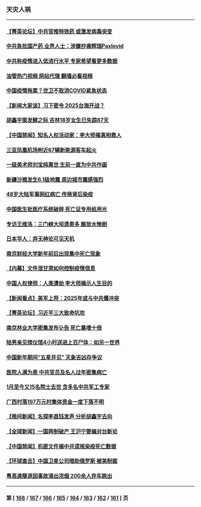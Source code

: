 ### 天灾人祸
---
#### [【菁英论坛】中共官推特效药 或激发病毒突变](../../pages/ncid280/n13918982.md?01311245) 
#### [中共急批国产药 业界人士：涉嫌抄袭辉瑞Paxlovid](../../pages/ncid280/n13918868.md?01311245) 
#### [中共称疫情进入低流行水平 专家希望看更多数据](../../pages/ncid280/n13918708.md?01311245) 
#### [油管热门视频 网站代理 翻墙必看视频](http://138.2.39.72:81/youtube.html?epic-marker?01311245)
#### [中国疫情拖累？世卫不取消COVID紧急状态](../../pages/ncid280/n13918852.md?01311245) 
#### [【新闻大家谈】习下密令 2025台海开战？](../../pages/ncid280/n13918835.md?01311245) 
#### [胡鑫宇案发酵之际 吉林18岁女生已失踪87天](../../pages/ncid280/n13918637.md?01311245) 
#### [【中国禁闻】知名人权活动家：李大师揭真相救人](../../pages/ncid280/n13918670.md?01311245) 
#### [三亚凤凰机场附近67辆新能源客车起火](../../pages/ncid280/n13918557.md?01311245) 
#### [一级美术师刘宝纯离世 生前一直为中共作画](../../pages/ncid280/n13918318.md?01311245) 
#### [新疆沙雅发生6.1级地震 周边城市震感强烈](../../pages/ncid280/n13918261.md?01311245) 
#### [48岁大陆军事网红病亡 传换肾后染疫](../../pages/ncid280/n13918119.md?01311245) 
#### [中国医生批医疗系统破碎 死亡证专用纸用光](../../pages/ncid280/n13918106.md?01311245) 
#### [专访王维洛：三门峡大坝遗患多 酿放水惨剧](../../pages/ncid280/n13918080.md?01311245) 
#### [日本华人：弃无神论可见天机](../../pages/ncid280/n13917966.md?01311245) 
#### [南京财经大学新年前后出现集中死亡现象](../../pages/ncid280/n13917974.md?01311245) 
#### [【内幕】文件泄甘肃如何控制疫情信息](../../pages/ncid280/n13917362.md?01311245) 
#### [中国人权律师：人类遭劫 李大师揭示人生目的](../../pages/ncid280/n13917684.md?01311245) 
#### [【新闻看点】美军上将：2025年或与中共爆冲突](../../pages/ncid280/n13917496.md?01311245) 
#### [【菁英论坛】习近平三大致命坑坎](../../pages/ncid280/n13917433.md?01311245) 
#### [南京林业大学密集发布讣告 死亡暴增十倍](../../pages/ncid280/n13917385.md?01311245) 
#### [陆男亲见殡仪馆4小时送进上百尸体：如另一世界](../../pages/ncid280/n13917046.md?01311245) 
#### [中国新年期间“五星并见” 天象吉凶存争议](../../pages/ncid280/n13917191.md?01311245) 
#### [医院人满为患 中共官员及名人过年密集病亡](../../pages/ncid280/n13917127.md?01311245) 
#### [1月至今又15名院士去世 含多名中共军工专家](../../pages/ncid280/n13917156.md?01311245) 
#### [广西村落197万元村集体资金一度下落不明](../../pages/ncid280/n13917137.md?01311245) 
#### [【晚间新闻】名探李昌钰发声 分析胡鑫宇去向](../../pages/ncid280/n13917122.md?01311245) 
#### [【全球新闻】一国两制破产 王沪宁要编对台新论](../../pages/ncid280/n13917131.md?01311245) 
#### [【中国禁闻】机密文件揭中共谎报染疫死亡数据](../../pages/ncid280/n13916924.md?01311245) 
#### [【环球直击】中国卫星公司暗助俄罗斯 被美制裁](../../pages/ncid280/n13916897.md?01311245) 
#### [粤高速隧道因事故涌出浓烟 200余人弃车跑出](../../pages/ncid280/n13916995.md?01311245) 

---
#### 第 [ [168](./168.md?01311245) / [167](./167.md?01311245) / [166](./166.md?01311245) / [165](./165.md?01311245) / [164](./164.md?01311245) / [163](./163.md?01311245) / [162](./162.md?01311245) / [161](./161.md?01311245) ] 页
